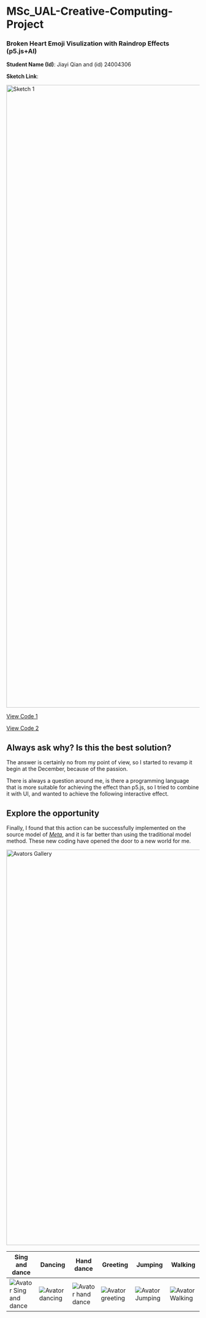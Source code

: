 # MSc_UAL-Creative-Computing-Project

### Broken Heart Emoji Visulization with Raindrop Effects (p5.js+AI)

**Student Name (Id)**: Jiayi Qian and (id) 24004306

**Sketch Link**: 

<img width="1623" alt="Sketch 1" src="https://github.com/user-attachments/assets/ee4b196b-fdb7-43c0-ba07-5ab139da007e" />

[View Code 1](https://editor.p5js.org/bianxuny/sketches/tncYd8SmJ)

[View Code 2](https://editor.p5js.org/bianxuny/sketches/xDozOUwpF)

## Always ask why? Is this the best solution?
The answer is certainly no from my point of view, so I started to revamp it begin at the December, because of the passion.

There is always a question around me, is there a programming language that is more suitable for achieving the effect than p5.js, so I tried to combine it with UI, and wanted to achieve the following interactive effect. 
## Explore the opportunity

Finally, I found that this action can be successfully implemented on the source model of [*Meta*](https://sketch.metademolab.com/canvas), and it is far better than using the traditional model method. These new coding have opened the door to a new world for me.

<img width="1031" alt="Avators Gallery" src="https://github.com/user-attachments/assets/735440c0-edb0-4dcb-8182-2fd77b2a143b" />


|Sing and dance| Dancing | Hand dance | Greeting| Jumping | Walking | 
|---|---|---|---|---|---|
|![Avator Sing and dance](https://github.com/user-attachments/assets/b49aa6d8-0131-4515-a008-2d4531e2d4c9)|![Avator dancing](https://github.com/user-attachments/assets/bfa2cab9-997d-4763-8900-3034ab0f895e)|![Avator hand dance](https://github.com/user-attachments/assets/7e7d695c-fbc2-464c-aadf-05ab9a893c44)|![Avator greeting](https://github.com/user-attachments/assets/ae194c8c-e924-4a6e-a864-182c9b4aab00)|![Avator Jumping](https://github.com/user-attachments/assets/993ddc0c-d165-46c4-8da6-ddc23f06b3f4)|![Avator Walking](https://github.com/user-attachments/assets/46f3e773-2fa5-439f-a6e9-f44d324e2d1c)|



